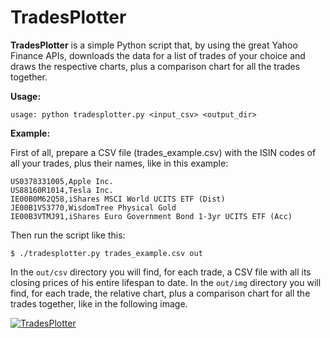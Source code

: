 # TradesPlotter

**TradesPlotter** is a simple Python script that, by using the great Yahoo Finance APIs, downloads the data for a list of trades of your choice and draws the respective charts, plus a comparison chart for all the trades together.

**Usage:**
```
usage: python tradesplotter.py <input_csv> <output_dir>
```

**Example:**

First of all, prepare a CSV file (trades_example.csv) with the ISIN codes of all your trades, plus their names, like in this example:

```
US0378331005,Apple Inc.
US88160R1014,Tesla Inc.
IE00B0M62Q58,iShares MSCI World UCITS ETF (Dist)
JE00B1VS3770,WisdomTree Physical Gold
IE00B3VTMJ91,iShares Euro Government Bond 1-3yr UCITS ETF (Acc)
```

Then run the script like this:

```
$ ./tradesplotter.py trades_example.csv out
```

In the ```out/csv``` directory you will find, for each trade, a CSV file with all its closing prices of his entire lifespan to date.
In the ```out/img``` directory you will find, for each trade, the relative chart, plus a comparison chart for all the trades together, like in the following image.

<a href="https://ibb.co/kH36kN7"><img src="https://i.ibb.co/7YgN8sf/ALL.png" alt="TradesPlotter" border="0" /></a>
